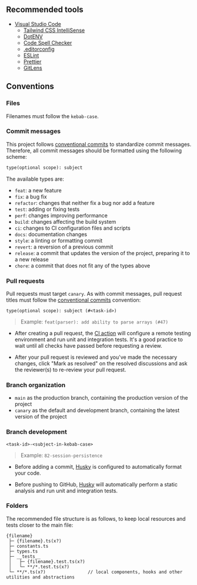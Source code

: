 ## Recommended tools

- [Visual Studio Code](https://code.visualstudio.com/)
  - [Tailwind CSS IntelliSense](https://marketplace.visualstudio.com/items?itemName=bradlc.vscode-tailwindcss)
  - [DotENV](https://marketplace.visualstudio.com/items?itemName=mikestead.dotenv)
  - [Code Spell Checker](https://marketplace.visualstudio.com/items?itemName=streetsidesoftware.code-spell-checker)
  - [.editorconfig](https://marketplace.visualstudio.com/items?itemName=EditorConfig.EditorConfig)
  - [ESLint](https://marketplace.visualstudio.com/items?itemName=dbaeumer.vscode-eslint)
  - [Prettier](https://marketplace.visualstudio.com/items?itemName=flowtype.flow-for-vscode)
  - [GitLens](https://marketplace.visualstudio.com/items?itemName=eamodio.gitlens)

## Conventions

### Files

Filenames must follow the `kebab-case`.

### Commit messages

This project follows [conventional commits](https://www.conventionalcommits.org/) to standardize commit messages.
Therefore, all commit messages should be formatted using the following scheme:

```txt
type(optional scope): subject
```

The available types are:

- `feat`: a new feature
- `fix`: a bug fix
- `refactor`: changes that neither fix a bug nor add a feature
- `test`: adding or fixing tests
- `perf`: changes improving performance
- `build`: changes affecting the build system
- `ci`: changes to CI configuration files and scripts
- `docs`: documentation changes
- `style`: a linting or formatting commit
- `revert`: a reversion of a previous commit
- `release`: a commit that updates the version of the project, preparing it to a new release
- `chore`: a commit that does not fit any of the types above

### Pull requests

Pull requests must target `canary`. As with commit messages, pull request titles must follow the [conventional commits](https://www.conventionalcommits.org/) convention:

`type(optional scope): subject (#<task-id>)`

> Example: `feat(parser): add ability to parse arrays (#47)`

- After creating a pull request, the [CI action](./.github/workflows/ci.yml) will configure a remote testing environment
  and run unit and integration tests. It's a good practice to wait until all checks have passed before requesting a
  review.

- After your pull request is reviewed and you've made the necessary changes, click "Mark as resolved" on the resolved
  discussions and ask the reviewer(s) to re-review your pull request.

### Branch organization

- `main` as the production branch, containing the production version of the project
- `canary` as the default and development branch, containing the latest version of the project

### Branch development

`<task-id>-<subject-in-kebab-case>`

> Example: `82-session-persistence`

- Before adding a commit, [Husky](https://typicode.github.io/husky/) is configured to automatically format your code.

- Before pushing to GitHub, [Husky](https://typicode.github.io/husky/) will automatically perform a static analysis and
  run unit and integration tests.

### Folders

The recommended file structure is as follows, to keep local resources and tests closer to the main file:

```
{filename}
 ├─ {filename}.ts(x?)
 ├─ constants.ts
 ├─ types.ts
 ├─ __tests__
 │   ├─ {filename}.test.ts(x?)
 │   └─ **/*.test.ts(x?)
 └─ **/*.ts(x?)                // local components, hooks and other utilities and abstractions
```
